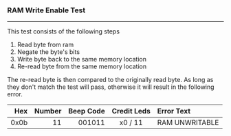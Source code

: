 ### RAM Write Enable Test
---

This test consists of the following steps

1. Read byte from ram
2. Negate the byte's bits
3. Write byte back to the same memory location
4. Re-read byte from the same memory location

The re-read byte is then compared to the originally read byte.  As long as they
don't match the test will pass, otherwise it will result in the following error.

|  Hex  | Number | Beep Code |  Credit Leds  | Error Text |
| ----: | -----: | --------: | :-----------: | :--------- |
|  0x0b |     11 |    001011 |       x0 / 11 | RAM UNWRITABLE |
